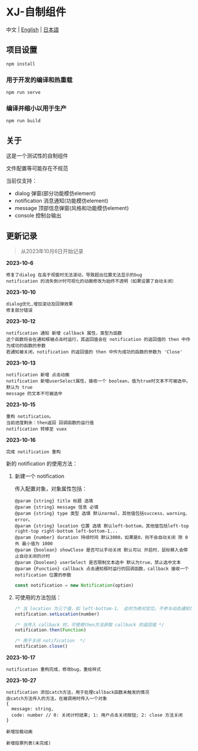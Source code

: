 # XJ-自制组件

中文 | [English](README.en-US.md) | [日本語](README.jp.md)

## 项目设置
```shell
npm install
```

### 用于开发的编译和热重载
```shell
npm run serve
```

### 编译并缩小以用于生产
```shell
npm run build
```

## 关于

这是一个测试性的自制组件

文件配置等可能存在不规范

当前仅支持：

- dialog 弹窗(部分功能模仿element)
- notification 消息通知(功能模仿element)
- message 顶部信息弹窗(风格和功能模仿element)
- console 控制台输出

## 更新记录

> 从2023年10月6日开始记录

**2023-10-6**

```
修复了dialog 在高于视窗时无法滚动，导致超出位置无法显示的bug
notification 的消失倒计时可视化的动画修改为始终不透明（如果设置了自动关闭）
```

**2023-10-10**

```
dialog优化,增加滚动及回弹效果
修复部分错误
```

**2023-10-12**

```
notification 通知 新增 callback 属性，类型为函数
这个函数将会在通知框被点击时运行，其返回值会在 notification 的返回值的 then 中作为成功的函数的参数
若通知被关闭，notification 的返回值的 then 中作为成功的函数的参数为 'Close'
```

**2023-10-13**
```
notification 新增 点击动画
notification 新增userSelect属性，接收一个 boolean，值为true时文本不可被选中。默认为 true
message 的文本不可被选中
```

**2023-10-15**
```
重构 notification。
当前进度剩余：then返回 回调函数的运行值
notification 转移至 vuex
```

**2023-10-16**

```
完成 notification 重构 
```

新的 notification 的使用方法：
1. 新建一个 notification 

   传入配置对象，对象属性包括：

   ```
   @param {string} title 标题 选填
   @param {string} message 信息 必填
   @param {string} type 类型 选填 默认normal，其他值包括success、warning、error。
   @param {string} location 位置 选填 默认left-bottom，其他值包括left-top right-top right-bottom left-bottom-1...
   @param {number} duration 持续时间 默认3000，如果是0，则不会自动关闭 除 0 外 最小值为 1000
   @param {boolean} showClose 是否可以手动关闭 默认可以 开启时，鼠标移入会停止自动关闭的计时
   @param {boolean} userSelect 是否限制文本选中 默认为true，禁止选中文本
   @param {Function} callback 点击通知框时运行的回调函数，callback 接收一个 notification 位置的参数
   ```

   ```js
   const notification = new Notification(option)
   ```

2. 可使用的方法包括：

   ```js
   /* 当 location 为三个值，如 left-bottom-1， 此时为绝对定位，不参与动态通知位置管理，且可使用setLocation方法修改位置 */
   notification.setLocation(number)
   
   /* 当传入 callback 时，可使用then方法获取 callback 的返回值 */
   notification.then(Function)
   
   /* 用于关闭 notification  */
   notification.close()
   ```
   
**2023-10-17**
```
notification 重构完成，修改bug，重绘样式
```

**2023-10-27**
```
notification 添加catch方法，用于处理callback函数未触发的情况
由catch方法传入的方法，在被调用时传入一个对象
{
  message: string,
  code: number // 0: 关闭计时结束; 1: 用户点击关闭按钮; 2: close 方法关闭
}

新增加载动画

新增投票列表(未完成)
```